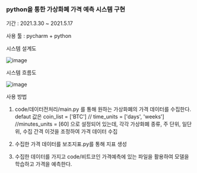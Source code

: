 <h3>python을 통한 가상화폐 가격 예측 시스템 구현</h3>

기간 : 2021.3.30 ~ 2021.5.17

사용 툴 : pycharm + python

시스템 설계도 

![image](https://user-images.githubusercontent.com/100816231/170006577-83c1b9d4-c535-43ee-986c-18e71c277ac3.png)

시스템 흐름도

![image](https://user-images.githubusercontent.com/100816231/170006738-8c98af29-3b4a-4d17-968b-3cdcb3c4bdcf.png)

사용 방법 

1. code/데이터전처리/main.py 를 통해 원하는 가상화폐의 가격 데이터를 수집한다.
defaut 값은 coin_list = ['BTC'] // time_units = ['days', 'weeks'] //minutes_units = [60] 으로 설정되어 있는데,
각각 가상화폐 종류, 주 단위, 일단위, 수집 간격 이것을 조정하여 가격 데이터 수집

2. 수집한 가격 데이터를 보조지표.py를 통해 지표 생성

3. 수집한 데이터를 가지고 code/비트코인 가격예측에 있는 파일을 활용하여 모델을 학습하고 가격을 예측한다.
